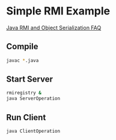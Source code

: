 # Simple RMI Example

[Java RMI and Object Serialization FAQ](https://docs.oracle.com/javase/7/docs/technotes/guides/rmi/faq.html)

## Compile

```bash
javac *.java
```

## Start Server

```bash
rmiregistry &
java ServerOperation
```

## Run Client

```bash
java ClientOperation
```

